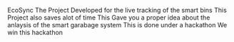    E c o S y n c 
The Project Developed for the live tracking of the smart bins
This Project also saves alot of time
This Gave you a proper idea about the anlaysis of the smart garabage system
This is done under a hackathon
We win this hackathon
